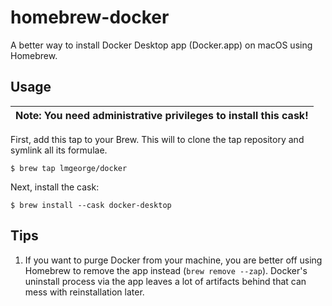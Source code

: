 # homebrew-docker

A better way to install Docker Desktop app (Docker.app) on macOS using Homebrew.

## Usage


| Note: You need administrative privileges to install this cask! |
| --------------------------------------------------------------- |


First, add this tap to your Brew. This will to clone the tap repository and symlink all its formulae.

```shell
$ brew tap lmgeorge/docker
```

Next, install the cask:

```shell
$ brew install --cask docker-desktop
```

## Tips

1. If you want to purge Docker from your machine, you are better off using Homebrew to remove the app instead (`brew remove --zap`). Docker's uninstall process via the app leaves a lot of artifacts behind that can mess with reinstallation later.

